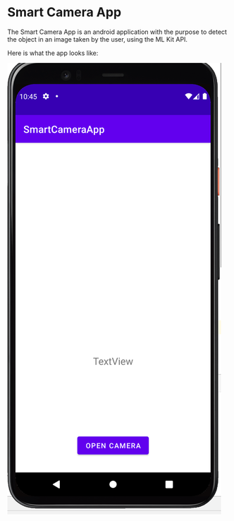 # Smart Camera App

The Smart Camera App is an android application with the purpose to detect the object in an image taken by the user, using the ML Kit API.



Here is what the app looks like:

![Alt text](img/img01.PNG?raw=true "img 01")
